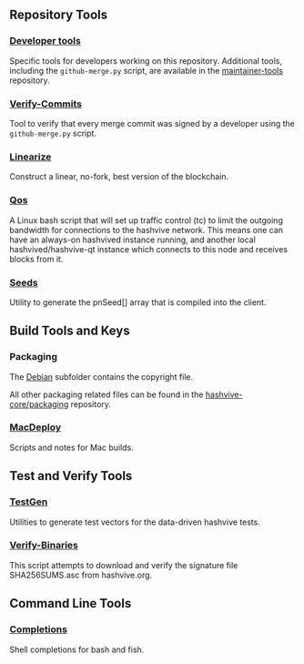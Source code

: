 ## Repository Tools

### [Developer tools](/contrib/devtools)

Specific tools for developers working on this repository.
Additional tools, including the `github-merge.py` script, are available in the [maintainer-tools](https://github.com/hashvive-core/hashvive-maintainer-tools) repository.

### [Verify-Commits](/contrib/verify-commits)

Tool to verify that every merge commit was signed by a developer using the `github-merge.py` script.

### [Linearize](/contrib/linearize)

Construct a linear, no-fork, best version of the blockchain.

### [Qos](/contrib/qos)

A Linux bash script that will set up traffic control (tc) to limit the outgoing bandwidth for connections to the hashvive network. This means one can have an always-on hashvived instance running, and another local hashvived/hashvive-qt instance which connects to this node and receives blocks from it.

### [Seeds](/contrib/seeds)

Utility to generate the pnSeed[] array that is compiled into the client.

## Build Tools and Keys

### Packaging

The [Debian](/contrib/debian) subfolder contains the copyright file.

All other packaging related files can be found in the [hashvive-core/packaging](https://github.com/hashvive-core/packaging) repository.

### [MacDeploy](/contrib/macdeploy)

Scripts and notes for Mac builds.

## Test and Verify Tools

### [TestGen](/contrib/testgen)

Utilities to generate test vectors for the data-driven hashvive tests.

### [Verify-Binaries](/contrib/verify-binaries)

This script attempts to download and verify the signature file SHA256SUMS.asc from hashvive.org.

## Command Line Tools

### [Completions](/contrib/completions)

Shell completions for bash and fish.
